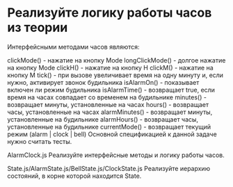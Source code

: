 # Реализуйте логику работы часов из теории

Интерфейсными методами часов являются:

clickMode() - нажатие на кнопку Mode
longClickMode() - долгое нажатие на кнопку Mode
clickH() - нажатие на кнопку H
clickM() - нажатие на кнопку M
tick() - при вызове увеличивает время на одну минуту и, если нужно, активирует звонок будильника
isAlarmOn() - показывает включен ли режим будильника
isAlarmTime() - возвращает true, если время на часах совпадает со временем на будильнике
minutes() - возвращает минуты, установленные на часах
hours() - возвращает часы, установленные на часах
alarmMinutes() - возвращает минуты, установленные на будильнике
alarmHours() - возвращает часы, установленные на будильнике
currentMode() - возвращает текущий режим (alarm | clock | bell)
Основной спецификацией к данной задачe нужно считать тесты.

AlarmClock.js
Реализуйте интерфейсные методы и логику работы часов.

State.js/AlarmState.js/BellState.js/ClockState.js
Реализуйте иерархию состояний, в корне которой находится State.